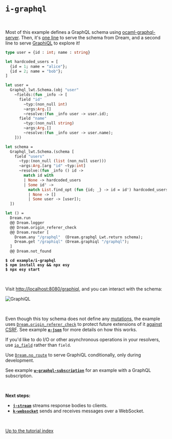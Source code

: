 # `i-graphql`

<br>

Most of this example defines a GraphQL schema using
[ocaml-graphql-server](https://github.com/andreas/ocaml-graphql-server#readme).
Then, it's [one line](https://aantron.github.io/dream/#val-graphql) to serve
the schema from Dream, and a second line to serve
[GraphiQL](https://github.com/graphql/graphiql/tree/main/packages/graphiql#readme)
to explore it!

```ocaml
type user = {id : int; name : string}

let hardcoded_users = [
  {id = 1; name = "alice"};
  {id = 2; name = "bob"};
]

let user =
  Graphql_lwt.Schema.(obj "user"
    ~fields:(fun _info -> [
      field "id"
        ~typ:(non_null int)
        ~args:Arg.[]
        ~resolve:(fun _info user -> user.id);
      field "name"
        ~typ:(non_null string)
        ~args:Arg.[]
        ~resolve:(fun _info user -> user.name);
    ]))

let schema =
  Graphql_lwt.Schema.(schema [
    field "users"
      ~typ:(non_null (list (non_null user)))
      ~args:Arg.[arg "id" ~typ:int]
      ~resolve:(fun _info () id ->
        match id with
        | None -> hardcoded_users
        | Some id' ->
          match List.find_opt (fun {id; _} -> id = id') hardcoded_users with
          | None -> []
          | Some user -> [user]);
  ])

let () =
  Dream.run
  @@ Dream.logger
  @@ Dream.origin_referer_check
  @@ Dream.router [
    Dream.any "/graphql"  (Dream.graphql Lwt.return schema);
    Dream.get "/graphiql" (Dream.graphiql "/graphql");
  ]
  @@ Dream.not_found
```

<pre><code><b>$ cd example/i-graphql</b>
<b>$ npm install esy && npx esy</b>
<b>$ npx esy start</b></code></pre>

<br>

Visit [http://localhost:8080/graphiql](http://localhost:8080/graphiql), and you
can interact with the schema:

![GraphiQL](https://raw.githubusercontent.com/aantron/dream/master/docs/asset/graphiql.png)

<br>

Even though this toy schema does not define any
[mutations](https://github.com/andreas/ocaml-graphql-server/blob/d615cbb164d4ddfdc2efeb246a198dfe114adf24/graphql/src/graphql_intf.ml#L66),
the example uses
[`Dream.origin_referer_check`](https://aantron.github.io/dream/#val-origin_referer_check)
to protect future extensions of it
[against CSRF](https://cheatsheetseries.owasp.org/cheatsheets/Cross-Site_Request_Forgery_Prevention_Cheat_Sheet.html#identifying-source-origin-via-originreferer-header). See example
[**`e-json`**](../e-json#security) for more details on how this works.

If you'd like to do I/O or other asynchronous operations in your resolvers, use
[`io_field`](https://github.com/andreas/ocaml-graphql-server#lwt-support)
rather than `field`.

Use [`Dream.no_route`](https://aantron.github.io/dream/#val-no_route) to serve
GraphiQL conditionally, only during development.

See example [**`w-graphql-subscription`**](../w-graphql-subscription#files) for
an example with a GraphQL subscription.

<br>

**Next steps:**

- [**`j-stream`**](../j-stream#files) streams response bodies to clients.
- [**`k-websocket`**](../k-websocket#files) sends and receives messages over a
  WebSocket.

<br>

[Up to the tutorial index](../#readme)
